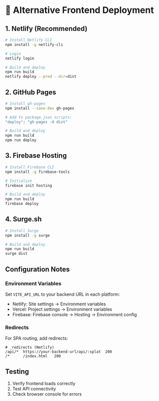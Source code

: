 # 🚀 Alternative Frontend Deployment

## 1. Netlify (Recommended)
```bash
# Install Netlify CLI
npm install -g netlify-cli

# Login
netlify login

# Build and deploy
npm run build
netlify deploy --prod --dir=dist
```

## 2. GitHub Pages
```bash
# Install gh-pages
npm install --save-dev gh-pages

# Add to package.json scripts:
"deploy": "gh-pages -d dist"

# Build and deploy
npm run build
npm run deploy
```

## 3. Firebase Hosting
```bash
# Install Firebase CLI
npm install -g firebase-tools

# Initialize
firebase init hosting

# Build and deploy
npm run build
firebase deploy
```

## 4. Surge.sh
```bash
# Install Surge
npm install -g surge

# Build and deploy
npm run build
surge dist
```

## Configuration Notes

### Environment Variables
Set `VITE_API_URL` to your backend URL in each platform:
- Netlify: Site settings → Environment variables
- Vercel: Project settings → Environment variables
- Firebase: Firebase console → Hosting → Environment config

### Redirects
For SPA routing, add redirects:
```
# _redirects (Netlify)
/api/*  https://your-backend-url/api/:splat  200
/*      /index.html   200
```

## Testing
1. Verify frontend loads correctly
2. Test API connectivity
3. Check browser console for errors